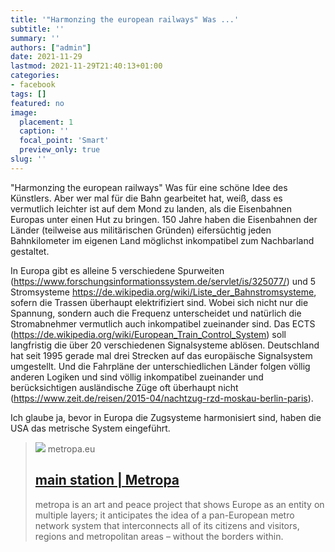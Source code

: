 ```yaml
---
title: '"Harmonzing the european railways" Was ...'
subtitle: ''
summary: ''
authors: ["admin"]
date: 2021-11-29
lastmod: 2021-11-29T21:40:13+01:00
categories:
- facebook
tags: []
featured: no
image:
  placement: 1
  caption: ''
  focal_point: 'Smart'
  preview_only: true
slug: ''
---
```

"Harmonzing the european railways" Was für eine schöne Idee des Künstlers. Aber wer mal für die Bahn gearbeitet hat, weiß, dass es vermutlich leichter ist auf dem Mond zu landen, als die Eisenbahnen Europas unter einen Hut zu bringen. 150 Jahre haben die Eisenbahnen der Länder (teilweise aus militärischen Gründen) eifersüchtig jeden Bahnkilometer im eigenen Land möglichst inkompatibel zum Nachbarland gestaltet. 

In Europa gibt es alleine 5 verschiedene Spurweiten (https://www.forschungsinformationssystem.de/servlet/is/325077/) und 5 Stromsysteme https://de.wikipedia.org/wiki/Liste_der_Bahnstromsysteme, sofern die Trassen überhaupt elektrifiziert sind. Wobei sich nicht nur die Spannung, sondern auch die Frequenz unterscheidet und natürlich die Stromabnehmer vermutlich auch inkompatibel zueinander sind. Das ECTS (https://de.wikipedia.org/wiki/European_Train_Control_System) soll langfristig die über 20 verschiedenen Signalsysteme ablösen. Deutschland hat seit 1995 gerade mal drei Strecken auf das europäische Signalsystem umgestellt. Und die Fahrpläne der unterschiedlichen Länder folgen völlig anderen Logiken und sind völlig inkompatibel zueinander und berücksichtigen ausländische Züge oft überhaupt nicht (https://www.zeit.de/reisen/2015-04/nachtzug-rzd-moskau-berlin-paris). 

Ich glaube ja, bevor in Europa die Zugsysteme harmonisiert sind, haben die USA das metrische System eingeführt.
> [![](https://static.wixstatic.com/media/790b10_b8b02c95597f4089a619b5ec94826b0a~mv2.jpg/v1/fill/w_2500,h_3536,al_c/790b10_b8b02c95597f4089a619b5ec94826b0a~mv2.jpg)](https://www.metropa.eu/)
> metropa.eu
> ## [main station | Metropa](https://www.metropa.eu/)
>
>metropa is an art and peace project that shows Europe as an entity on multiple layers; it anticipates the idea of a pan-European metro network system that interconnects all of its citizens and visitors, regions and metropolitan areas – without the borders within.

